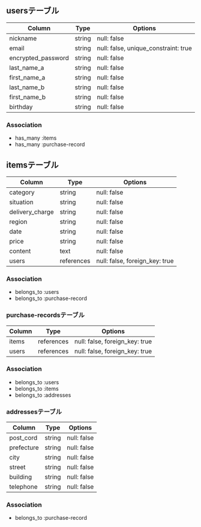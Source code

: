 ## usersテーブル

| Column             | Type   | Options                              |
| ------------------ | ------ | -----------                          |
| nickname           | string | null: false                          |
| email              | string | null: false, unique_constraint: true |
| encrypted_password | string | null: false                          |
| last_name_a        | string | null: false                          |
| first_name_a       | string | null: false                          |
| last_name_b        | string | null: false                          |
| first_name_b       | string | null: false                          |
| birthday           | string | null: false                          |

### Association
- has_many :items
- has_many :purchase-record

## itemsテーブル

| Column          | Type       |Options                         |
| --------------- | ------     | -----------                    |
| category        | string     | null: false                    |
| situation       | string     | null: false                    |
| delivery_charge | string     | null: false                    |
| region          | string     | null: false                    |
| date            | string     | null: false                    |
| price           | string     | null: false                    |
| content         | text       | null: false                    |
| users           | references | null: false, foreign_key: true |

### Association
- belongs_to :users
- belongs_to :purchase-record

### purchase-recordsテーブル

| Column | Type       | Options                        |
| ------ | ------     | -----------                    |
| items  | references | null: false, foreign_key: true |
| users  | references | null: false, foreign_key: true |

### Association
- belongs_to :users
- belongs_to :items
- belongs_to :addresses

### addressesテーブル

| Column           | Type       | Options                        |
| ------           | ----       | -------                        |
| post_cord        | string     | null: false                    |
| prefecture       | string     | null: false                    |
| city             | string     | null: false                    |
| street           | string     | null: false                    |
| building         | string     | null: false                    |
| telephone        | string     | null: false                    |

### Association
- belongs_to :purchase-record




